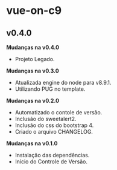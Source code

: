 # vue-on-c9 #
## v0.4.0 ##

**Mudanças na v0.4.0**

- Projeto Legado.

**Mudanças na v0.3.0**

- Atualizada engine do node para v8.9.1.
- Utilizando PUG no template.

**Mudanças na v0.2.0**

- Automatizado o contole de versão.
- Inclusão do sweetalert2.
- Inclusão do css do bootstrap 4.
- Criado o arquivo CHANGELOG.

**Mudanças na v0.1.0**

- Instalação das dependências.
- Início do Controle de Versão.